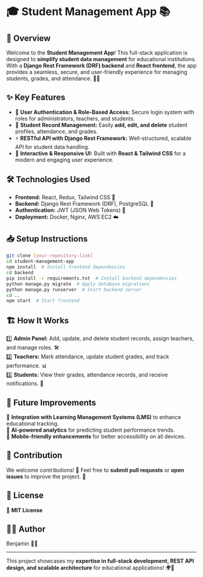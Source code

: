 # 🎓 Student Management App 📚

## 🚀 Overview
Welcome to the **Student Management App**! This full-stack application is designed to **simplify student data management** for educational institutions. With a **Django Rest Framework (DRF) backend** and **React frontend**, the app provides a seamless, secure, and user-friendly experience for managing students, grades, and attendance. 🏫✨

## ✨ Key Features
- 🔐 **User Authentication & Role-Based Access:** Secure login system with roles for administrators, teachers, and students.
- 📄 **Student Record Management:** Easily **add, edit, and delete** student profiles, attendance, and grades.
- ⚡ **RESTful API with Django Rest Framework:** Well-structured, scalable API for student data handling.
- 🎨 **Interactive & Responsive UI:** Built with **React & Tailwind CSS** for a modern and engaging user experience.

## 🛠️ Technologies Used
- **Frontend:** React, Redux, Tailwind CSS 🎨
- **Backend:** Django Rest Framework (DRF), PostgreSQL 🐍
- **Authentication:** JWT (JSON Web Tokens) 🔑
- **Deployment:** Docker, Nginx, AWS EC2 ☁️

## 📥 Setup Instructions
```bash
git clone [your-repository-link]
cd student-management-app
npm install  # Install frontend dependencies
cd backend
pip install -r requirements.txt  # Install backend dependencies
python manage.py migrate  # Apply database migrations
python manage.py runserver  # Start backend server
cd ..
npm start  # Start frontend
```

## 🏗️ How It Works
1️⃣ **Admin Panel:** Add, update, and delete student records, assign teachers, and manage roles. 🛠️  
2️⃣ **Teachers:** Mark attendance, update student grades, and track performance. 📊  
3️⃣ **Students:** View their grades, attendance records, and receive notifications. 📩  

## 🔮 Future Improvements
🔗 **Integration with Learning Management Systems (LMS)** to enhance educational tracking.  
🧠 **AI-powered analytics** for predicting student performance trends.  
📱 **Mobile-friendly enhancements** for better accessibility on all devices.  

## 🤝 Contribution
We welcome contributions! 🎉 Feel free to **submit pull requests** or **open issues** to improve the project. 🚀

## 📜 License
📝 **MIT License**

## 👨‍💻 Author
Benjamin  👩‍💻

---
This project showcases my **expertise in full-stack development, REST API design, and scalable architecture** for educational applications! 🌍🚀

